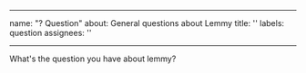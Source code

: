 <!-- 
SPDX-FileCopyrightText: 2019 Felix Ableitner <me@nutomic.com>
SPDX-FileCopyrightText: 2019 Lemmy

SPDX-License-Identifier: AGPL-3.0-only

Lemmy
-->


---
name: "? Question"
about: General questions about Lemmy
title: ''
labels: question
assignees: ''

---

What's the question you have about lemmy?
